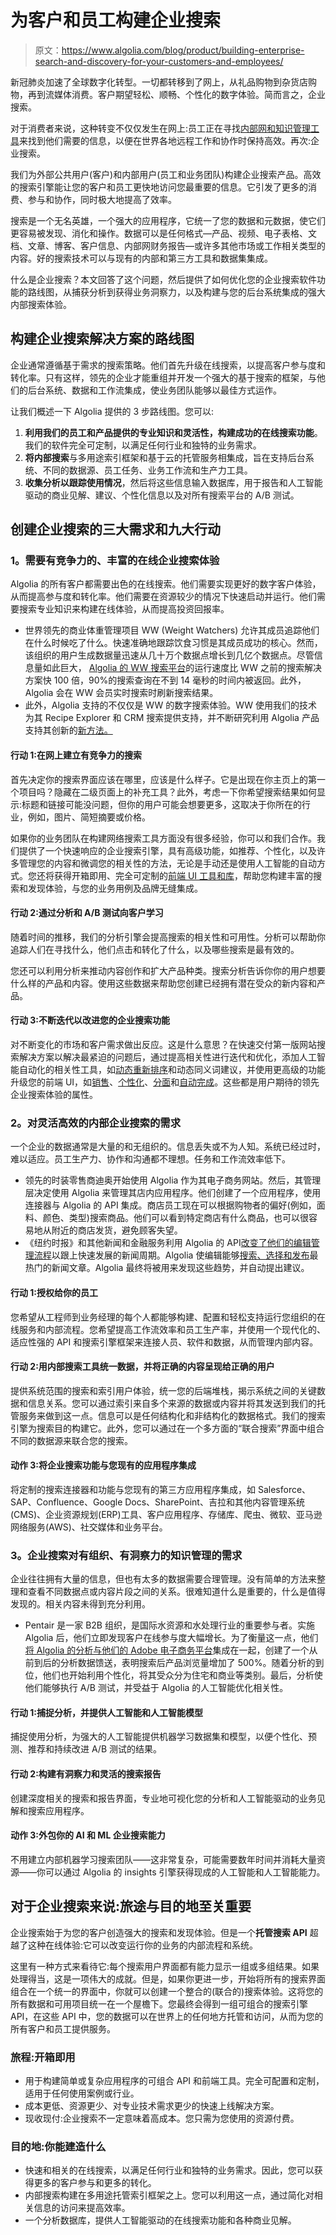 # 为客户和员工构建企业搜索

> 原文：<https://www.algolia.com/blog/product/building-enterprise-search-and-discovery-for-your-customers-and-employees/>

新冠肺炎加速了全球数字化转型。一切都转移到了网上，从礼品购物到杂货店购物，再到流媒体消费。客户期望轻松、顺畅、个性化的数字体验。简而言之，企业搜索。

对于消费者来说，这种转变不仅仅发生在网上:员工正在寻找[内部网和知识管理工具](https://www.algolia.com/industries-and-solutions/enterprise/)来找到他们需要的信息，以便在世界各地远程工作和协作时保持高效。再次:企业搜索。

我们为外部公共用户(客户)和内部用户(员工和业务团队)构建企业搜索产品。高效的搜索引擎能让您的客户和员工更快地访问您最重要的信息。它引发了更多的消费、参与和协作，同时极大地提高了效率。

搜索是一个无名英雄，一个强大的应用程序，它统一了您的数据和元数据，使它们更容易被发现、消化和操作。数据可以是任何格式—产品、视频、电子表格、文档、文章、博客、客户信息、内部网财务报告—或许多其他市场或工作相关类型的内容。好的搜索技术可以与现有的内部和第三方工具和数据集集成。

什么是企业搜索？本文回答了这个问题，然后提供了如何优化您的企业搜索软件功能的路线图，从捕获分析到获得业务洞察力，以及构建与您的后台系统集成的强大内部搜索体验。

## [](#a-roadmap-for-building-an-enterprise%c2%a0search%c2%a0solution)构建企业搜索解决方案的路线图

企业通常遵循基于需求的搜索策略。他们首先升级在线搜索，以提高客户参与度和转化率。只有这样，领先的企业才能重组并开发一个强大的基于搜索的框架，与他们的后台系统、数据和工作流集成，使业务团队能够以最佳方式运作。

让我们概述一下 Algolia 提供的 3 步路线图。您可以:

1.  **利用我们的员工和产品提供的专业知识和灵活性，构建成功的在线搜索功能**。我们的软件完全可定制，以满足任何行业和独特的业务需求。
2.  **将内部搜索**与多用途索引框架和基于云的托管服务相集成，旨在支持后台系统、不同的数据源、员工任务、业务工作流和生产力工具。
3.  **收集分析以跟踪使用情况**，然后将这些信息输入数据库，用于报告和人工智能驱动的商业见解、建议、个性化信息以及对所有搜索平台的 A/B 测试。

## [](#three-needs-to-address-nine-actions-to-take-to-create-enterprise-search)创建企业搜索的三大需求和九大行动

### [](#1-the-need-for-a-competitive-rich-online%c2%a0enterprise%c2%a0search%c2%a0experience)1。需要有竞争力的、丰富的在线企业搜索体验

Algolia 的所有客户都需要出色的在线搜索。他们需要实现更好的数字客户体验，从而提高参与度和转化率。他们需要在资源较少的情况下快速启动并运行。他们需要搜索专业知识来构建在线体验，从而提高投资回报率。

*   世界领先的商业体重管理项目 WW (Weight Watchers) 允许其成员追踪他们在什么时候吃了什么。快速准确地跟踪饮食习惯是其成员成功的核心。然而，该组织的用户生成数据量迅速从几十万个数据点增长到几亿个数据点。尽管信息量如此巨大， [Algolia 的 WW 搜索平台](https://resources.algolia.com/technology/ww)的运行速度比 WW 之前的搜索解决方案快 100 倍，90%的搜索查询在不到 14 毫秒的时间内被返回。此外，Algolia 会在 WW 会员实时搜索时刷新搜索结果。
*   此外，Algolia 支持的不仅仅是 WW 的数字搜索体验。WW 使用我们的技术为其 Recipe Explorer 和 CRM 搜索提供支持，并不断研究利用 Algolia 产品支持其创新的[新方法。](https://resources.algolia.com/voice-search-use-case/ww-voice-search)

#### 行动 1:在网上建立有竞争力的搜索

首先决定你的搜索界面应该在哪里，应该是什么样子。它是出现在你主页上的第一个项目吗？隐藏在二级页面上的补充工具？此外，考虑一下你希望搜索结果如何显示:标题和链接可能没问题，但你的用户可能会想要更多，这取决于你所在的行业，例如，图片、简短摘要或价格。

如果你的业务团队在构建网络搜索工具方面没有很多经验，你可以和我们合作。我们提供了一个快速响应的企业搜索引擎，具有高级功能，如推荐、个性化，以及许多管理您的内容和微调您的相关性的方法，无论是手动还是使用人工智能的自动方式。您还将获得开箱即用、完全可定制的[前端 UI 工具和库](https://www.algolia.com/products/search-and-discovery/ui-component-libraries/)，帮助您构建丰富的搜索和发现体验，与您的业务用例及品牌无缝集成。

#### 行动 2:通过分析和 A/B 测试向客户学习

随着时间的推移，我们的分析引擎会提高搜索的相关性和可用性。分析可以帮助你追踪人们在寻找什么，他们点击和转化了什么，以及哪些搜索是最有效的。

您还可以利用分析来推动内容创作和扩大产品种类。搜索分析告诉你你的用户想要什么样的产品和内容。使用这些数据来帮助您创建已经拥有潜在受众的新内容和产品。

#### 行动 3:不断迭代以改进您的企业搜索功能

对不断变化的市场和客户需求做出反应。这是什么意思？在快速交付第一版网站搜索解决方案以解决最紧迫的问题后，通过提高相关性进行迭代和优化，添加人工智能自动化的相关性工具，如[动态重新排序](https://www.algolia.com/products/ai-search/dynamic-reranking/)和动态同义词建议，并使用更高级的功能升级您的前端 UI，如[销售](https://www.algolia.com/blog/ecommerce/the-guide-to-e-commerce-merchandising/)、[个性化](https://www.algolia.com/products/search-and-discovery/personalization/)、[分面](https://www.algolia.com/blog/ux/faceted-search-and-navigation/)和[自动完成](https://www.algolia.com/blog/ux/taking-documentation-search-to-new-heights-with-algolia-and-autocomplete/)。这些都是用户期待的领先企业搜索体验的属性。

### [](#2-the-need-for-a-flexible-and-efficient-internal%c2%a0enterprise-search)2。对灵活高效的内部企业搜索的需求

一个企业的数据通常是大量的和无组织的。信息丢失或不为人知。系统已经过时，难以适应。员工生产力、协作和沟通都不理想。任务和工作流效率低下。

*   领先的时装零售商迪奥开始使用 Algolia 作为其电子商务网站。然后，其管理层决定使用 Algolia 来管理其店内应用程序。他们创建了一个应用程序，使用连接器与 Algolia 的 API 集成。商店员工现在可以根据购物者的偏好(例如，面料、颜色、类型)搜索商品。他们可以看到特定商店有什么商品，也可以很容易地从附近的商店发货，避免顾客失望。
*   《纽约时报》和其他新闻和金融服务利用 Algolia 的 API[改变了他们的编辑管理流程](https://tk.gg/posts/how-not-to-launch-your-cms)以跟上快速发展的新闻周期。Algolia 使编辑能够[搜索、选择和发布](https://video.algolia.com/watch/TdWQdKDERsEkUDqBFNsxoU?chapter=1)最热门的新闻文章。Algolia 最终将被用来发现这些趋势，并自动提出建议。

#### 行动 1:授权给你的员工

您希望从工程师到业务经理的每个人都能够构建、配置和轻松支持运行您组织的在线服务和内部流程。您希望提高工作流效率和员工生产率，并使用一个现代化的、适应性强的 API 和搜索引擎框架来连接人员、软件和数据，从而管理内部内容。

#### 行动 2:用内部搜索工具统一数据，并将正确的内容呈现给正确的用户

提供系统范围的搜索和索引用户体验，统一您的后端堆栈，揭示系统之间的关键数据和信息关系。您可以通过索引来自多个来源的数据或内容并将其发送到我们的托管服务来做到这一点。信息可以是任何结构化和非结构化的数据格式。我们的搜索引擎为搜索目的构建它。此外，您可以通过在一个多方面的“联合搜索”界面中组合不同的数据源来联合您的搜索。

#### 动作 3:将企业搜索功能与您现有的应用程序集成

将定制的搜索连接器和功能与您现有的第三方应用程序集成，如 Salesforce、SAP、Confluence、Google Docs、SharePoint、吉拉和其他内容管理系统(CMS)、企业资源规划(ERP)工具、客户应用程序、存储库、爬虫、微软、亚马逊网络服务(AWS)、社交媒体和业务平台。

### [](#3-the-need-for-organized-insightful-knowledge-management-from-enterprise-search)3。企业搜索对有组织、有洞察力的知识管理的需求

企业往往拥有大量的信息，但也有太多的数据需要合理管理。没有简单的方法来整理和查看不同数据点或内容片段之间的关系。很难知道什么是重要的，什么是值得发现的。相关内容未得到充分利用。

*   Pentair 是一家 B2B 组织，是国际水资源和水处理行业的重要参与者。实施 Algolia 后，他们立即发现客户在线参与度大幅增长。为了衡量这一点，他们[将 Algolia 的分析与他们的 Adobe 电子商务平台](https://resources.algolia.com/ui-libraries/tradeshow-adobesummit-pentair-field-retail)集成在一起，创建了一个从前到后的分析数据馈送，表明搜索后产品浏览量增加了 500%。随着分析的到位，他们也开始利用个性化，将其受众分为住宅和商业等类别。最后，分析使他们能够执行 A/B 测试，并受益于 Algolia 的人工智能优化相关性。

#### 行动 1:捕捉分析，并提供人工智能和人工智能模型

捕捉使用分析，为强大的人工智能提供机器学习数据集和模型，以便个性化、预测、推荐和持续改进 A/B 测试的结果。

#### 行动 2:构建有洞察力和灵活的搜索报告

创建深度相关的搜索和报告界面，专业地可视化您的分析和人工智能驱动的业务见解和搜索应用程序。

#### 动作 3:外包你的 AI 和 ML 企业搜索能力

不用建立内部机器学习搜索团队——这非常复杂，可能需要数年时间并消耗大量资源——你可以通过 Algolia 的 insights 引擎获得现成的人工智能和人工智能能力。

## [](#for%c2%a0enterprise-search-the-journey%c2%a0and%c2%a0the-destination-matter)对于企业搜索来说:旅途与目的地至关重要

企业搜索始于为您的客户创造强大的搜索和发现体验。但是一个**托管搜索 API** 超越了这种在线体验:它可以改变运行你的业务的内部流程和系统。

这里有一种方式来看待它:每个搜索用户界面都有能力显示一组或多组结果。如果处理得当，这是一项伟大的成就。但是，如果你更进一步，开始将所有的搜索界面组合在一个统一的界面中，你就可以创建一个整合的(联合的)搜索体验。这将您的所有数据和可用项目统一在一个屋檐下。您最终会得到一组可组合的搜索引擎 API，在这些 API 中，您的数据可以在世界上的任何地方托管和访问，从而为您的所有客户和员工提供服务。

### [](#the-journey-here%e2%80%99s-what-comes-out-of-the-box)旅程:开箱即用

*   用于构建简单或复杂应用程序的可组合 API 和前端工具。完全可配置和定制，适用于任何使用案例或行业。
*   成本更低、资源更少、对专业技术需求更少的快速上线解决方案。
*   现收现付:企业搜索不一定意味着高成本。您只需为您使用的资源付费。

### [](#the-destination-what-you-can-build)目的地:你能建造什么

*   快速和相关的在线搜索，以满足任何行业和独特的业务需求。因此，您可以获得更多的客户参与和更多的转化。
*   内部搜索构建在多用途托管索引框架之上。您可以利用这一点，通过简化对相关信息的访问来提高效率。
*   一个分析数据库，提供人工智能驱动的在线搜索功能和各种商业见解。